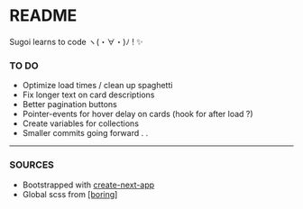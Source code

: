 # README

Sugoi learns to code ヽ(・∀・)ﾉ ! :sparkles:

### TO DO

- Optimize load times / clean up spaghetti
- Fix longer text on card descriptions
- Better pagination buttons
- Pointer-events for hover delay on cards (hook for after load ?)
- Create variables for collections
- Smaller commits going forward . .

---

### SOURCES

- Bootstrapped with [create-next-app](https://github.com/vercel/next.js/blob/canary/docs/api-reference/create-next-app.md)
- Global scss from [[boring]](https://really.boring.website/)
